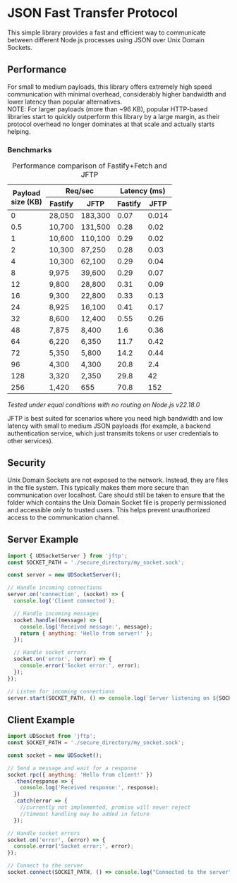 <h1>JSON Fast Transfer Protocol</h1>
This simple library provides a fast and efficient way to communicate between different Node.js processes using JSON over Unix Domain Sockets.

<h2>Performance</h2>
For small to medium payloads, this library offers extremely high speed communication with minimal overhead, considerably higher bandwidth and lower latency than popular alternatives.
<br>
NOTE: For larger payloads (more than ~96 KB), popular HTTP-based libraries start to quickly outperform this library by a large margin, as their protocol overhead no longer dominates at that scale and actually starts helping.

<h3>Benchmarks</h3>

<table class="center">
  <caption>Performance comparison of Fastify+Fetch and JFTP</caption>
  <thead>
    <tr>
      <th rowspan="2">Payload<br>size (KB)</th>
      <th colspan="2">Req/sec</th>
      <th colspan="2">Latency (ms)</th>
    </tr>
    <tr>
      <th>Fastify</th>
      <th>JFTP</th>
      <th>Fastify</th>
      <th>JFTP</th>
    </tr>
  </thead>
  <tbody>
    <tr><td>0</td><td>28,050</td><td>183,300</td><td>0.07</td><td>0.014</td></tr>
    <tr><td>0.5</td><td>10,700</td><td>131,500</td><td>0.28</td><td>0.02</td></tr>
    <tr><td>1</td><td>10,600</td><td>110,100</td><td>0.29</td><td>0.02</td></tr>
    <tr><td>2</td><td>10,300</td><td>87,250</td><td>0.28</td><td>0.03</td></tr>
    <tr><td>4</td><td>10,300</td><td>62,100</td><td>0.29</td><td>0.04</td></tr>
    <tr><td>8</td><td>9,975</td><td>39,600</td><td>0.29</td><td>0.07</td></tr>
    <tr><td>12</td><td>9,800</td><td>28,800</td><td>0.31</td><td>0.09</td></tr>
    <tr><td>16</td><td>9,300</td><td>22,800</td><td>0.33</td><td>0.13</td></tr>
    <tr><td>24</td><td>8,925</td><td>16,100</td><td>0.41</td><td>0.17</td></tr>
    <tr><td>32</td><td>8,600</td><td>12,400</td><td>0.55</td><td>0.26</td></tr>
    <tr><td>48</td><td>7,875</td><td>8,400</td><td>1.6</td><td>0.36</td></tr>
    <tr><td>64</td><td>6,220</td><td>6,350</td><td>11.7</td><td>0.42</td></tr>
    <tr><td>72</td><td>5,350</td><td>5,800</td><td>14.2</td><td>0.44</td></tr>
    <tr><td>96</td><td>4,300</td><td>4,300</td><td>20.8</td><td>2.4</td></tr>
    <tr><td>128</td><td>3,320</td><td>2,350</td><td>29.8</td><td>42</td></tr>
    <tr><td>256</td><td>1,420</td><td>655</td><td>70.8</td><td>152</td></tr>
  </tbody>
</table>

*Tested under equal conditions with no routing on Node.js v22.18.0*

JFTP is best suited for scenarios where you need high bandwidth and low latency with small to medium JSON payloads (for example, a backend authentication service, which just transmits tokens or user credentials to other services).

<h2>Security</h2>
Unix Domain Sockets are not exposed to the network. Instead, they are files in the file system. This typically makes them more secure than communication over localhost. Care should still be taken to ensure that the folder which contains the Unix Domain Socket file is properly permissioned and accessible only to trusted users. This helps prevent unauthorized access to the communication channel.

<h2>Server Example</h2>

```js
import { UDSocketServer } from 'jftp';
const SOCKET_PATH = './secure_directory/my_socket.sock';

const server = new UDSocketServer();

// Handle incoming connections
server.on('connection', (socket) => {
  console.log('Client connected');

  // Handle incoming messages
  socket.handle((message) => {
    console.log('Received message:', message);
    return { anything: 'Hello from server!' };
  });

  // Handle socket errors
  socket.on('error', (error) => {
    console.error('Socket error:', error);
  });
});

// Listen for incoming connections
server.start(SOCKET_PATH, () => console.log(`Server listening on ${SOCKET_PATH}`));
```

<h2>Client Example</h2>

```js
import UDSocket from 'jftp';
const SOCKET_PATH = './secure_directory/my_socket.sock';

const socket = new UDSocket();

// Send a message and wait for a response
socket.rpc({ anything: 'Hello from client!' })
  .then(response => {
    console.log('Received response:', response);
  })
  .catch(error => {
    //currently not implemented, promise will never reject
    //timeout handling may be added in future
  });

// Handle socket errors
socket.on('error', (error) => {
  console.error('Socket error:', error);
});

// Connect to the server
socket.connect(SOCKET_PATH, () => console.log("Connected to the server"));
```